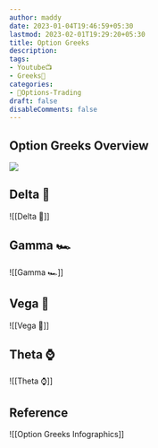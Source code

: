```yaml
---
author: maddy
date: 2023-01-04T19:46:59+05:30
lastmod: 2023-02-01T19:29:20+05:30
title: Option Greeks
description: 
tags:
- Youtube📺
- Greeks🔰 
categories: 
- 🤹Options-Trading
draft: false
disableComments: false
---
```

## Option Greeks Overview 

![](https://i.imgur.com/vv9SefK.png)

## Delta 📏
![[Delta 📏]]

## Gamma 🏎️
![[Gamma 🏎️]]

## Vega 📰
![[Vega 📰]]

## Theta ⌚
![[Theta ⌚]]

## Reference

![[Option Greeks Infographics]]